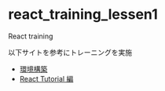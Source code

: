 # react_training_lessen1
React training

以下サイトを参考にトレーニングを実施

* [環境構築](https://qiita.com/pullphone/items/98c31a21d0b50dc51b95)
* [React Tutorial 編](https://qiita.com/pullphone/items/efcaee59cf2a5725c61d)
